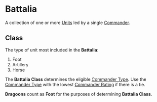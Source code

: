 # Battalia
A collection of one or more [Units][unit] led by a single [Commander][commander].

## Class
The type of unit most included in the **Battalia**:

 1. Foot
 1. Artillery
 1. Horse

The **Battalia Class** determines the eligible [Commander Type][commander].  Use the [Commander Type][commander] with the lowest [Commander Rating][commander] if there is a tie.
  
**Dragoons** count as **Foot** for the purposes of determining **Battalia Class**.



[commander]: ./commander.md
[unit]: ./unit/unit.md
